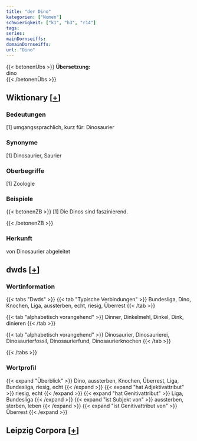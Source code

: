 ```yaml
---
title: "der Dino"
kategorien: ["Nomen"]
schwierigkeit: ["k1", "h3", "r14"]
tags:
series:
mainDornseiffs:
domainDornseiffs:
url: "Dino"
---
```


{{< betonenÜbs >}}
**Übersetzung:**  
dino  
{{< /betonenÜbs >}}

## Wiktionary [[+](https://de.wiktionary.org/wiki/Dino)]

### Bedeutungen
[1] umgangssprachlich, kurz für: Dinosaurier  

### Synonyme
[1] Dinosaurier, Saurier  

### Oberbegriffe
[1] Zoologie  

### Beispiele
{{< betonenZB >}}
[1] Die Dinos sind faszinierend.  

{{< /betonenZB >}}
### Herkunft
von Dinosaurier abgeleitet  



## dwds [[+](https://www.dwds.de/wb/Dino)]

### Wortinformation
{{< tabs "Dwds" >}}
{{< tab "Typische Verbindungen" >}}
Bundesliga, Dino, Knochen, Liga, aussterben, echt, riesig, Überrest
{{< /tab >}}

{{< tab "alphabetisch vorangehend" >}}
Dinner, Dinkelmehl, Dinkel, Dink, dinieren
{{< /tab >}}

{{< tab "alphabetisch vorangehend" >}}
Dinosaurier, Dinosaurierei, Dinosaurierfossil, Dinosaurierfund, Dinosaurierknochen
{{< /tab >}}

{{< /tabs >}}

### Wortprofil
{{< expand "Überblick" >}} Dino, aussterben, Knochen, Überrest, Liga, Bundesliga, riesig, echt {{< /expand >}}
{{< expand "hat Adjektivattribut" >}} riesig, echt {{< /expand >}}
{{< expand "hat Genitivattribut" >}} Liga, Bundesliga {{< /expand >}}
{{< expand "ist Subjekt von" >}} aussterben, sterben, leben {{< /expand >}}
{{< expand "ist Genitivattribut von" >}} Überrest {{< /expand >}}

## Leipzig Corpora [[+](https://corpora.uni-leipzig.de/en/res?word=Dino&corpusId=deu_newscrawl-public_2018)]

